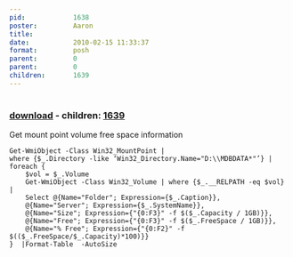 ```yaml
---
pid:            1638
poster:         Aaron
title:          
date:           2010-02-15 11:33:37
format:         posh
parent:         0
parent:         0
children:       1639
---
```


# 

### [download](1638.ps1) - children: [1639](1639.md)

Get mount point volume free space information

```posh
Get-WmiObject -Class Win32_MountPoint | 
where {$_.Directory -like ‘Win32_Directory.Name="D:\\MDBDATA*"’} | 
foreach {
    $vol = $_.Volume
    Get-WmiObject -Class Win32_Volume | where {$_.__RELPATH -eq $vol} | 
    Select @{Name="Folder"; Expression={$_.Caption}}, 
	@{Name="Server"; Expression={$_.SystemName}},
    @{Name="Size"; Expression={"{0:F3}" -f $($_.Capacity / 1GB)}},
    @{Name="Free"; Expression={"{0:F3}" -f $($_.FreeSpace / 1GB)}},
    @{Name="% Free"; Expression={"{0:F2}" -f $(($_.FreeSpace/$_.Capacity)*100)}}
}  |Format-Table  -AutoSize 
```
